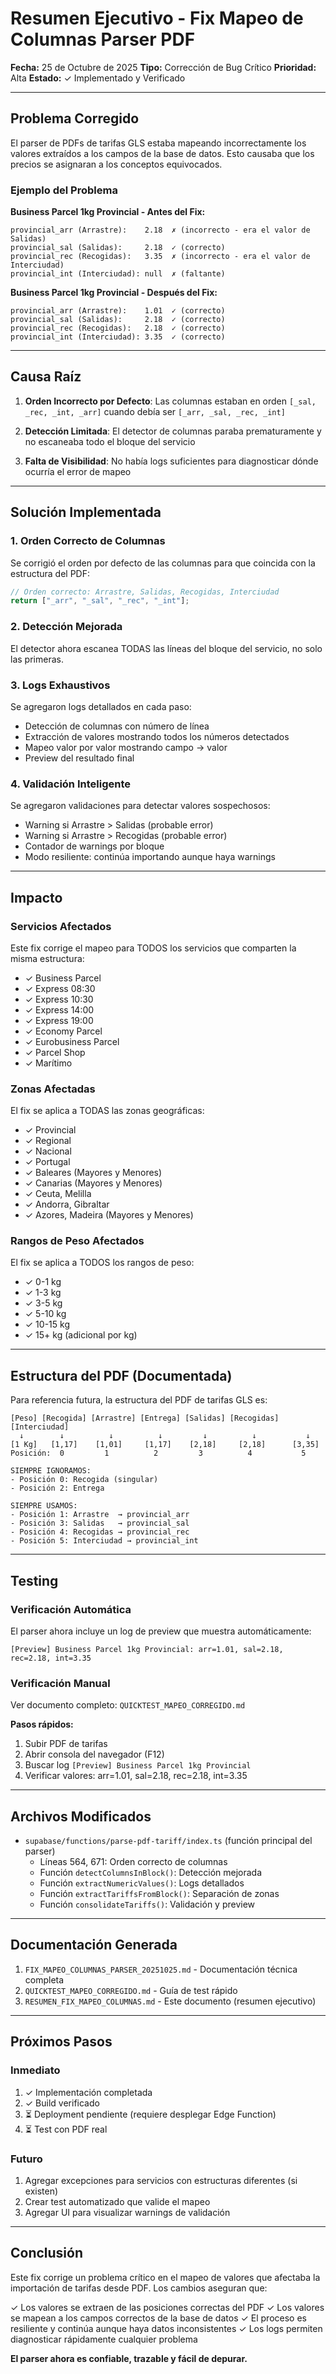 # Resumen Ejecutivo - Fix Mapeo de Columnas Parser PDF

**Fecha:** 25 de Octubre de 2025
**Tipo:** Corrección de Bug Crítico
**Prioridad:** Alta
**Estado:** ✓ Implementado y Verificado

---

## Problema Corregido

El parser de PDFs de tarifas GLS estaba mapeando incorrectamente los valores extraídos a los campos de la base de datos. Esto causaba que los precios se asignaran a los conceptos equivocados.

### Ejemplo del Problema

**Business Parcel 1kg Provincial - Antes del Fix:**
```
provincial_arr (Arrastre):    2.18  ✗ (incorrecto - era el valor de Salidas)
provincial_sal (Salidas):     2.18  ✓ (correcto)
provincial_rec (Recogidas):   3.35  ✗ (incorrecto - era el valor de Interciudad)
provincial_int (Interciudad): null  ✗ (faltante)
```

**Business Parcel 1kg Provincial - Después del Fix:**
```
provincial_arr (Arrastre):    1.01  ✓ (correcto)
provincial_sal (Salidas):     2.18  ✓ (correcto)
provincial_rec (Recogidas):   2.18  ✓ (correcto)
provincial_int (Interciudad): 3.35  ✓ (correcto)
```

---

## Causa Raíz

1. **Orden Incorrecto por Defecto**: Las columnas estaban en orden `[_sal, _rec, _int, _arr]` cuando debía ser `[_arr, _sal, _rec, _int]`

2. **Detección Limitada**: El detector de columnas paraba prematuramente y no escaneaba todo el bloque del servicio

3. **Falta de Visibilidad**: No había logs suficientes para diagnosticar dónde ocurría el error de mapeo

---

## Solución Implementada

### 1. Orden Correcto de Columnas

Se corrigió el orden por defecto de las columnas para que coincida con la estructura del PDF:

```typescript
// Orden correcto: Arrastre, Salidas, Recogidas, Interciudad
return ["_arr", "_sal", "_rec", "_int"];
```

### 2. Detección Mejorada

El detector ahora escanea TODAS las líneas del bloque del servicio, no solo las primeras.

### 3. Logs Exhaustivos

Se agregaron logs detallados en cada paso:
- Detección de columnas con número de línea
- Extracción de valores mostrando todos los números detectados
- Mapeo valor por valor mostrando campo → valor
- Preview del resultado final

### 4. Validación Inteligente

Se agregaron validaciones para detectar valores sospechosos:
- Warning si Arrastre > Salidas (probable error)
- Warning si Arrastre > Recogidas (probable error)
- Contador de warnings por bloque
- Modo resiliente: continúa importando aunque haya warnings

---

## Impacto

### Servicios Afectados

Este fix corrige el mapeo para TODOS los servicios que comparten la misma estructura:
- ✓ Business Parcel
- ✓ Express 08:30
- ✓ Express 10:30
- ✓ Express 14:00
- ✓ Express 19:00
- ✓ Economy Parcel
- ✓ Eurobusiness Parcel
- ✓ Parcel Shop
- ✓ Marítimo

### Zonas Afectadas

El fix se aplica a TODAS las zonas geográficas:
- ✓ Provincial
- ✓ Regional
- ✓ Nacional
- ✓ Portugal
- ✓ Baleares (Mayores y Menores)
- ✓ Canarias (Mayores y Menores)
- ✓ Ceuta, Melilla
- ✓ Andorra, Gibraltar
- ✓ Azores, Madeira (Mayores y Menores)

### Rangos de Peso Afectados

El fix se aplica a TODOS los rangos de peso:
- ✓ 0-1 kg
- ✓ 1-3 kg
- ✓ 3-5 kg
- ✓ 5-10 kg
- ✓ 10-15 kg
- ✓ 15+ kg (adicional por kg)

---

## Estructura del PDF (Documentada)

Para referencia futura, la estructura del PDF de tarifas GLS es:

```
[Peso] [Recogida] [Arrastre] [Entrega] [Salidas] [Recogidas] [Interciudad]
  ↓        ↓          ↓          ↓         ↓          ↓           ↓
[1 Kg]   [1,17]    [1,01]     [1,17]    [2,18]     [2,18]      [3,35]
Posición:  0         1          2         3          4           5

SIEMPRE IGNORAMOS:
- Posición 0: Recogida (singular)
- Posición 2: Entrega

SIEMPRE USAMOS:
- Posición 1: Arrastre  → provincial_arr
- Posición 3: Salidas   → provincial_sal
- Posición 4: Recogidas → provincial_rec
- Posición 5: Interciudad → provincial_int
```

---

## Testing

### Verificación Automática

El parser ahora incluye un log de preview que muestra automáticamente:

```
[Preview] Business Parcel 1kg Provincial: arr=1.01, sal=2.18, rec=2.18, int=3.35
```

### Verificación Manual

Ver documento completo: `QUICKTEST_MAPEO_CORREGIDO.md`

**Pasos rápidos:**
1. Subir PDF de tarifas
2. Abrir consola del navegador (F12)
3. Buscar log `[Preview] Business Parcel 1kg Provincial`
4. Verificar valores: arr=1.01, sal=2.18, rec=2.18, int=3.35

---

## Archivos Modificados

- `supabase/functions/parse-pdf-tariff/index.ts` (función principal del parser)
  - Líneas 564, 671: Orden correcto de columnas
  - Función `detectColumnsInBlock()`: Detección mejorada
  - Función `extractNumericValues()`: Logs detallados
  - Función `extractTariffsFromBlock()`: Separación de zonas
  - Función `consolidateTariffs()`: Validación y preview

---

## Documentación Generada

1. `FIX_MAPEO_COLUMNAS_PARSER_20251025.md` - Documentación técnica completa
2. `QUICKTEST_MAPEO_CORREGIDO.md` - Guía de test rápido
3. `RESUMEN_FIX_MAPEO_COLUMNAS.md` - Este documento (resumen ejecutivo)

---

## Próximos Pasos

### Inmediato
1. ✓ Implementación completada
2. ✓ Build verificado
3. ⏳ Deployment pendiente (requiere desplegar Edge Function)
4. ⏳ Test con PDF real

### Futuro
1. Agregar excepciones para servicios con estructuras diferentes (si existen)
2. Crear test automatizado que valide el mapeo
3. Agregar UI para visualizar warnings de validación

---

## Conclusión

Este fix corrige un problema crítico en el mapeo de valores que afectaba la importación de tarifas desde PDF. Los cambios aseguran que:

✓ Los valores se extraen de las posiciones correctas del PDF
✓ Los valores se mapean a los campos correctos de la base de datos
✓ El proceso es resiliente y continúa aunque haya datos inconsistentes
✓ Los logs permiten diagnosticar rápidamente cualquier problema

**El parser ahora es confiable, trazable y fácil de depurar.**
